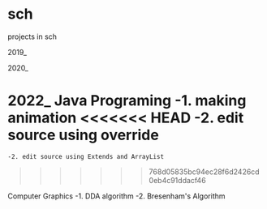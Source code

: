 # sch
projects in sch

2019_

2020_

2022_
  Java Programing
    -1. making animation
<<<<<<< HEAD
    -2. edit source using override
=======
    -2. edit source using Extends and ArrayList
>>>>>>> 768d05835bc94ec28f6d2426cd0eb4c91ddacf46
    
   Computer Graphics
    -1. DDA algorithm
    -2. Bresenham's Algorithm
